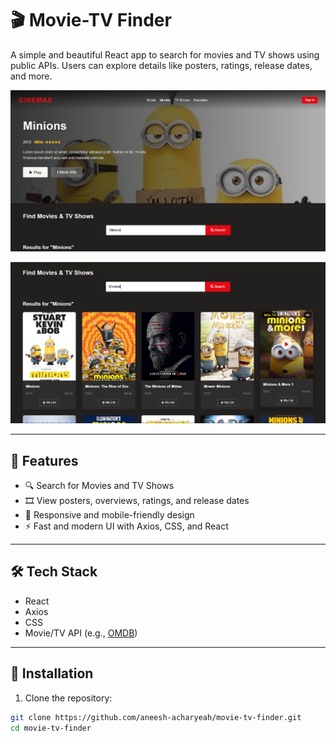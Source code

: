 # 🎬 Movie-TV Finder 

A simple and beautiful React app to search for movies and TV shows using public APIs. Users can explore details like posters, ratings, release dates, and more.

![App Screenshot](https://github.com/aneesh-acharyeah/movie-tv-finder-react/blob/main/ss-1.png)

![App Screenshot](https://github.com/aneesh-acharyeah/movie-tv-finder-react/blob/main/ss-2.png)


---

## 🚀 Features

- 🔍 Search for Movies and TV Shows
- 🎞️ View posters, overviews, ratings, and release dates
- 📱 Responsive and mobile-friendly design
- ⚡ Fast and modern UI with Axios, CSS, and React

---

## 🛠 Tech Stack

- React
- Axios
- CSS
- Movie/TV API (e.g., [OMDB](http://www.omdbapi.com/))

---

## 🔧 Installation

1. Clone the repository:

```bash
git clone https://github.com/aneesh-acharyeah/movie-tv-finder.git
cd movie-tv-finder
